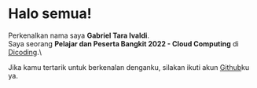# Halo semua! 

Perkenalkan nama saya **Gabriel Tara Ivaldi**.\
Saya seorang **Pelajar dan Peserta Bangkit 2022 - Cloud Computing** di [Dicoding](https://www.dicoding.com/).\

Jika kamu tertarik untuk berkenalan denganku, silakan ikuti akun [Github](https://github.com/taraivaldi17)ku ya.
